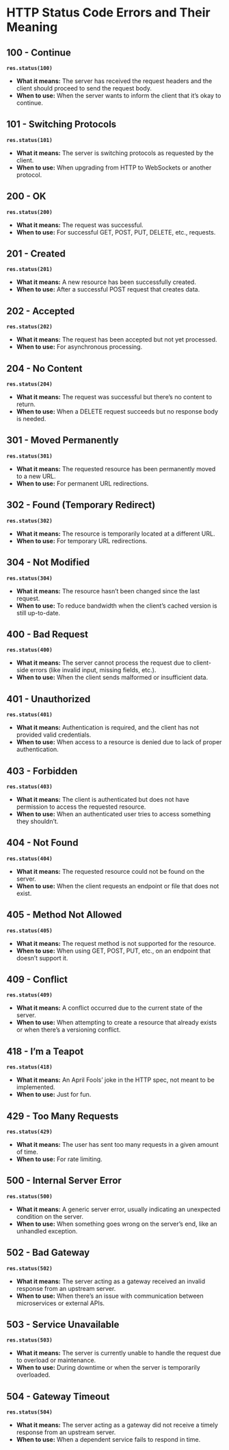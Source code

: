 # HTTP Status Code Errors and Their Meaning

## 100 - Continue
**`res.status(100)`**
- **What it means:** The server has received the request headers and the client should proceed to send the request body.
- **When to use:** When the server wants to inform the client that it’s okay to continue.

## 101 - Switching Protocols
**`res.status(101)`**
- **What it means:** The server is switching protocols as requested by the client.
- **When to use:** When upgrading from HTTP to WebSockets or another protocol.

## 200 - OK
**`res.status(200)`**
- **What it means:** The request was successful.
- **When to use:** For successful GET, POST, PUT, DELETE, etc., requests.

## 201 - Created
**`res.status(201)`**
- **What it means:** A new resource has been successfully created.
- **When to use:** After a successful POST request that creates data.

## 202 - Accepted
**`res.status(202)`**
- **What it means:** The request has been accepted but not yet processed.
- **When to use:** For asynchronous processing.

## 204 - No Content
**`res.status(204)`**
- **What it means:** The request was successful but there’s no content to return.
- **When to use:** When a DELETE request succeeds but no response body is needed.

## 301 - Moved Permanently
**`res.status(301)`**
- **What it means:** The requested resource has been permanently moved to a new URL.
- **When to use:** For permanent URL redirections.

## 302 - Found (Temporary Redirect)
**`res.status(302)`**
- **What it means:** The resource is temporarily located at a different URL.
- **When to use:** For temporary URL redirections.

## 304 - Not Modified
**`res.status(304)`**
- **What it means:** The resource hasn’t been changed since the last request.
- **When to use:** To reduce bandwidth when the client’s cached version is still up-to-date.

## 400 - Bad Request
**`res.status(400)`**
- **What it means:** The server cannot process the request due to client-side errors (like invalid input, missing fields, etc.).
- **When to use:** When the client sends malformed or insufficient data.

## 401 - Unauthorized
**`res.status(401)`**
- **What it means:** Authentication is required, and the client has not provided valid credentials.
- **When to use:** When access to a resource is denied due to lack of proper authentication.

## 403 - Forbidden
**`res.status(403)`**
- **What it means:** The client is authenticated but does not have permission to access the requested resource.
- **When to use:** When an authenticated user tries to access something they shouldn’t.

## 404 - Not Found
**`res.status(404)`**
- **What it means:** The requested resource could not be found on the server.
- **When to use:** When the client requests an endpoint or file that does not exist.

## 405 - Method Not Allowed
**`res.status(405)`**
- **What it means:** The request method is not supported for the resource.
- **When to use:** When using GET, POST, PUT, etc., on an endpoint that doesn’t support it.

## 409 - Conflict
**`res.status(409)`**
- **What it means:** A conflict occurred due to the current state of the server.
- **When to use:** When attempting to create a resource that already exists or when there’s a versioning conflict.

## 418 - I’m a Teapot
**`res.status(418)`**
- **What it means:** An April Fools’ joke in the HTTP spec, not meant to be implemented.
- **When to use:** Just for fun.

## 429 - Too Many Requests
**`res.status(429)`**
- **What it means:** The user has sent too many requests in a given amount of time.
- **When to use:** For rate limiting.

## 500 - Internal Server Error
**`res.status(500)`**
- **What it means:** A generic server error, usually indicating an unexpected condition on the server.
- **When to use:** When something goes wrong on the server’s end, like an unhandled exception.

## 502 - Bad Gateway
**`res.status(502)`**
- **What it means:** The server acting as a gateway received an invalid response from an upstream server.
- **When to use:** When there’s an issue with communication between microservices or external APIs.

## 503 - Service Unavailable
**`res.status(503)`**
- **What it means:** The server is currently unable to handle the request due to overload or maintenance.
- **When to use:** During downtime or when the server is temporarily overloaded.

## 504 - Gateway Timeout
**`res.status(504)`**
- **What it means:** The server acting as a gateway did not receive a timely response from an upstream server.
- **When to use:** When a dependent service fails to respond in time.

